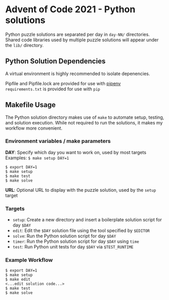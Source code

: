 # Advent of Code 2021 - Python solutions

Python puzzle solutions are separated per day in `day-NN/` directories.  Shared code libraries used by multiple puzzle solutions will appear under the `lib/` directory.

## Python Solution Dependencies
A virtual environment is highly recommended to isolate depenencies.

Pipfile and Pipfile.lock are provided for use with [pipenv](https://pipenv.pypa.io/en/latest/)  
`requirements.txt` is provided for use with `pip`


## Makefile Usage
The Python solution directory makes use of `make` to automate setup, testing, and solution execution.  While not required to run the solutions, it makes my workflow more convenient.

### Environment variables / make parameters
**DAY**: Specify which day you want to work on, used by most targets 
Examples:
`$ make setup DAY=1`  
```
$ export DAY=1
$ make setup
$ make test
$ make solve
```
**URL**: Optional URL to display with the puzzle solution, used by the `setup` target

### Targets
- `setup`: Create a new directory and insert a boilerplate solution script for day `$DAY`
- `edit`: Edit the `$DAY` solution file using the tool specified by `$EDITOR`
- `solve`: Run the Python solution script for day `$DAY`
- `timer`: Run the Python solution script for day `$DAY` using `time`
- `test`: Run Python unit tests for day `$DAY` via `$TEST_RUNTIME`

### Example Workflow
```
$ export DAY=1
$ make setup
$ make edit
<...edit solution code...>
$ make test
$ make solve
```
